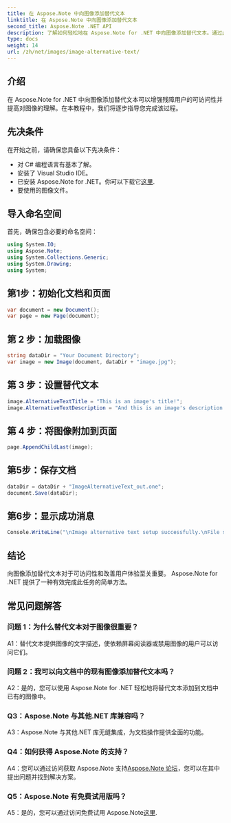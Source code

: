 ```yaml
---
title: 在 Aspose.Note 中向图像添加替代文本
linktitle: 在 Aspose.Note 中向图像添加替代文本
second_title: Aspose.Note .NET API
description: 了解如何轻松地在 Aspose.Note for .NET 中向图像添加替代文本。通过此分步指南增强可访问性并改善用户体验。
type: docs
weight: 14
url: /zh/net/images/image-alternative-text/
---
```

## 介绍

在 Aspose.Note for .NET 中向图像添加替代文本可以增强残障用户的可访问性并提高对图像的理解。在本教程中，我们将逐步指导您完成该过程。

## 先决条件

在开始之前，请确保您具备以下先决条件：

- 对 C# 编程语言有基本了解。
- 安装了 Visual Studio IDE。
- 已安装 Aspose.Note for .NET。你可以下载它[这里](https://releases.aspose.com/note/net/).
- 要使用的图像文件。

## 导入命名空间

首先，确保包含必要的命名空间：

```csharp
using System.IO;
using Aspose.Note;
using System.Collections.Generic;
using System.Drawing;
using System;
```

## 第1步：初始化文档和页面

```csharp
var document = new Document();
var page = new Page(document);
```

## 第 2 步：加载图像

```csharp
string dataDir = "Your Document Directory";
var image = new Image(document, dataDir + "image.jpg");
```

## 第 3 步：设置替代文本

```csharp
image.AlternativeTextTitle = "This is an image's title!";
image.AlternativeTextDescription = "And this is an image's description!";
```

## 第 4 步：将图像附加到页面

```csharp
page.AppendChildLast(image);
```

## 第5步：保存文档

```csharp
dataDir = dataDir + "ImageAlternativeText_out.one";
document.Save(dataDir);
```

## 第6步：显示成功消息

```csharp
Console.WriteLine("\nImage alternative text setup successfully.\nFile saved at " + dataDir); 
```

## 结论

向图像添加替代文本对于可访问性和改善用户体验至关重要。 Aspose.Note for .NET 提供了一种有效完成此任务的简单方法。

## 常见问题解答

### 问题 1：为什么替代文本对于图像很重要？

A1：替代文本提供图像的文字描述，使依赖屏幕阅读器或禁用图像的用户可以访问它们。

### 问题 2：我可以向文档中的现有图像添加替代文本吗？

A2：是的，您可以使用 Aspose.Note for .NET 轻松地将替代文本添加到文档中已有的图像中。

### Q3：Aspose.Note 与其他.NET 库兼容吗？

A3：Aspose.Note 与其他.NET 库无缝集成，为文档操作提供全面的功能。

### Q4：如何获得 Aspose.Note 的支持？

 A4：您可以通过访问获取 Aspose.Note 支持[Aspose.Note 论坛](https://forum.aspose.com/c/note/28)，您可以在其中提出问题并找到解决方案。

### Q5：Aspose.Note 有免费试用版吗？

A5：是的，您可以通过访问免费试用 Aspose.Note[这里](https://releases.aspose.com/).